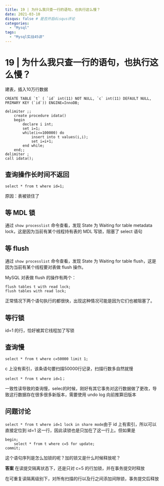 ```yaml
---
title: 19 | 为什么我只查一行的语句，也执行这么慢？
date: 2021-03-10
disqus: false # 是否开启disqus评论
categories:
  - "Mysql"
tags:
  - "Mysql实战45讲"
---
```


<!--more-->

# 19 | 为什么我只查一行的语句，也执行这么慢？

建表，插入10万行数据
```
CREATE TABLE `t` ( `id` int(11) NOT NULL, `c` int(11) DEFAULT NULL, PRIMARY KEY (`id`)) ENGINE=InnoDB;

delimiter ;;
    create procedure idata()
    begin 
        declare i int; 
        set i=1; 
        while(i<=100000) do 
            insert into t values(i,i); 
            set i=i+1; 
        end while;
    end;;
delimiter ;
call idata();
```

## 查询操作长时间不返回
```
select * from t where id=1;
```
原因：表被锁住了

## 等 MDL 锁
通过 `show processlist` 命令查看，发现 State 为 Waiting for table metadata lock，这是因为当前有某个线程持有表的 MDL 写锁，阻塞了 select 语句

## 等 flush
通过 `show processlist` 命令查看，发现 State 为 Waiting for table flush，这是因为当前有某个线程要对表做 flush 操作。

MySQL 对表做 flush 的操作有两个：
```
flush tables t with read lock;
flush tables with read lock;
```
正常情况下两个语句执行的都很快，出现这种情况可能是因为它们也被阻塞了。

## 等行锁
id=1 的行，恰好被其它线程加了写锁

## 查询慢
```
select * from t where c=50000 limit 1;
```
c 上没有索引，该条语句要扫描50000行记录，扫描行数多自然就慢

```
select * from t where id=1；
```
一致性读导致的查询慢，selec的时候，刚好有其它事务对这行数据做了更改，导致这行数据存在很多很多新版本，需要使用 undo log 向前推算旧版本

## 问题讨论

`select * from t where id=1 lock in share mode`由于 id 上有索引，所以可以直接定位到 id=1 这一行，因此读锁也是只加在了这一行上。但如果是
```
begin;
    select * from t where c=5 for update;
commit;
```
这个语句序列是怎么加锁的呢？加的锁又是什么时候释放呢？

**答案**
在读提交隔离状态下，还是只对 c=5 的行加锁，并在事务提交时释放

在可重复读隔离级别下，对所有扫描的行以及行之间添加间隙锁，事务提交后释放